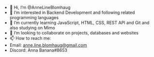 - 👋 Hi, I’m @AnneLineBlomhaug
- 👀 I’m interested in Backend Development and following related programming languages
- 🌱 I’m currently learning JavaScript, HTML, CSS, REST API and Git and also studying on Mimo
- 💞️ I’m looking to collaborate on projects, databases and websites
- 📫 How to reach me:
- Email: anne.line.blomhaug@gmail.com 
- Discord: Anna Banana#8653

<!---
AnneLineBlomhaug/AnneLineBlomhaug is a ✨ special ✨ repository because its `README.md` (this file) appears on your GitHub profile.
You can click the Preview link to take a look at your changes.
--->
